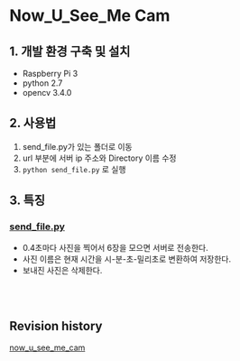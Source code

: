 # Now_U_See_Me Cam

## 1. 개발 환경 구축 및 설치
 - Raspberry Pi 3
 - python 2.7
 - opencv 3.4.0


## 2. 사용법  
1. send_file.py가 있는 폴더로 이동
2. url 부분에 서버 ip 주소와 Directory 이름 수정
3. `python send_file.py` 로 실행
  
## 3. 특징  
  
### [send_file.py](https://github.com/gyeomo/Now_U_See_Me/blob/master/cam/send_file.py)  

- 0.4초마다 사진을 찍어서 6장을 모으면 서버로 전송한다.  
- 사진 이름은 현재 시간을 시-분-초-밀리초로 변환하여 저장한다.
- 보내진 사진은 삭제한다.

<br>  
<br>   
   
## Revision history  
  
[now_u_see_me_cam](https://github.com/kiryun/now_u_see_me_cam)
